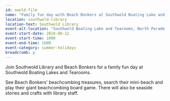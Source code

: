 ```yaml
---
id: swold-film
name: "Family fun day with Beach Bonkers at Southwold Boating Lake and Tearooms"
location: southwold-library
location-text: Southwold Library
event-alt-location: "Southwold Boating Lake and Tearooms, North Parade Car Park, Southwold, IP18 6BN"
event-start-date: 2018-08-12
event-start-time: 1000
event-end-time: 1600
event-category: summer-holidays
breadcrumb: y
---
```


Join Southwold Library and Beach Bonkers for a family fun day at Southwold Boating Lakes and Tearooms.

See Beach Bonkers' beachcombing treasures, search their mini-beach and play their giant beachcombing board game. There will also be seaside stories and crafts with library staff.
